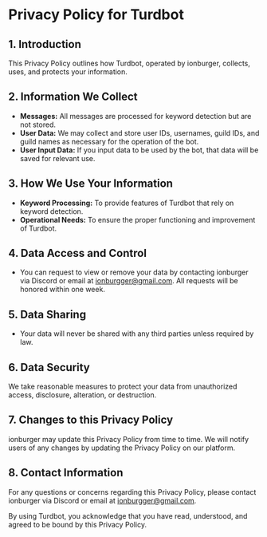# Privacy Policy for Turdbot

## 1. Introduction
This Privacy Policy outlines how Turdbot, operated by ionburger, collects, uses, and protects your information.

## 2. Information We Collect
- **Messages:** All messages are processed for keyword detection but are not stored.
- **User Data:** We may collect and store user IDs, usernames, guild IDs, and guild names as necessary for the operation of the bot.
- **User Input Data:** If you input data to be used by the bot, that data will be saved for relevant use.

## 3. How We Use Your Information
- **Keyword Processing:** To provide features of Turdbot that rely on keyword detection.
- **Operational Needs:** To ensure the proper functioning and improvement of Turdbot.

## 4. Data Access and Control
- You can request to view or remove your data by contacting ionburger via Discord or email at ionburgger@gmail.com. All requests will be honored within one week.

## 5. Data Sharing
- Your data will never be shared with any third parties unless required by law.

## 6. Data Security
We take reasonable measures to protect your data from unauthorized access, disclosure, alteration, or destruction.

## 7. Changes to this Privacy Policy
ionburger may update this Privacy Policy from time to time. We will notify users of any changes by updating the Privacy Policy on our platform.

## 8. Contact Information
For any questions or concerns regarding this Privacy Policy, please contact ionburger via Discord or email at ionburgger@gmail.com.

By using Turdbot, you acknowledge that you have read, understood, and agreed to be bound by this Privacy Policy.
